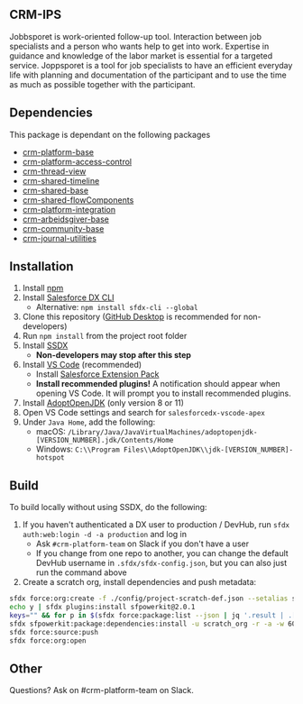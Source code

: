 ## CRM-IPS
Jobbsporet is work-oriented follow-up tool.
Interaction between job specialists and a person who wants help to get into work. Expertise in guidance and knowledge of the labor market is essential for a targeted service.
Joppsporet is a tool for job specialists to have an efficient everyday life with planning and documentation of the participant and to use the time as much as possible together with the participant.

## Dependencies

This package is dependant on the following packages

- [crm-platform-base](https://github.com/navikt/crm-platform-base)
- [crm-platform-access-control](https://github.com/navikt/crm-platform-access-control)
- [crm-thread-view](https://github.com/navikt/crm-thread-view)
- [crm-shared-timeline](https://github.com/navikt/crm-shared-timeline)
- [crm-shared-base](https://github.com/navikt/crm-shared-base)
- [crm-shared-flowComponents](https://github.com/navikt/crm-shared-flowComponents)
- [crm-platform-integration](https://github.com/navikt/crm-platform-integration)
- [crm-arbeidsgiver-base](https://github.com/navikt/crm-arbeidsgiver-base)
- [crm-community-base](https://github.com/navikt/crm-community-base)
- [crm-journal-utilities](https://github.com/navikt/crm-journal-utilities)

## Installation

1. Install [npm](https://nodejs.org/en/download/)
1. Install [Salesforce DX CLI](https://developer.salesforce.com/tools/sfdxcli)
    - Alternative: `npm install sfdx-cli --global`
1. Clone this repository ([GitHub Desktop](https://desktop.github.com) is recommended for non-developers)
1. Run `npm install` from the project root folder
1. Install [SSDX](https://github.com/navikt/ssdx)
    - **Non-developers may stop after this step**
1. Install [VS Code](https://code.visualstudio.com) (recommended)
    - Install [Salesforce Extension Pack](https://marketplace.visualstudio.com/items?itemName=salesforce.salesforcedx-vscode)
    - **Install recommended plugins!** A notification should appear when opening VS Code. It will prompt you to install recommended plugins.
1. Install [AdoptOpenJDK](https://adoptopenjdk.net) (only version 8 or 11)
1. Open VS Code settings and search for `salesforcedx-vscode-apex`
1. Under `Java Home`, add the following:
    - macOS: `/Library/Java/JavaVirtualMachines/adoptopenjdk-[VERSION_NUMBER].jdk/Contents/Home`
    - Windows: `C:\\Program Files\\AdoptOpenJDK\\jdk-[VERSION_NUMBER]-hotspot`

## Build

To build locally without using SSDX, do the following:

1. If you haven't authenticated a DX user to production / DevHub, run `sfdx auth:web:login -d -a production` and log in
    - Ask `#crm-platform-team` on Slack if you don't have a user
    - If you change from one repo to another, you can change the default DevHub username in `.sfdx/sfdx-config.json`, but you can also just run the command above
1. Create a scratch org, install dependencies and push metadata:

```bash
sfdx force:org:create -f ./config/project-scratch-def.json --setalias scratch_org --durationdays 1 --setdefaultusername
echo y | sfdx plugins:install sfpowerkit@2.0.1
keys="" && for p in $(sfdx force:package:list --json | jq '.result | .[].Name' -r); do keys+=$p":PACKAGE_KEY "; done
sfdx sfpowerkit:package:dependencies:install -u scratch_org -r -a -w 60 -k ${keys}
sfdx force:source:push
sfdx force:org:open
```

## Other

Questions? Ask on #crm-platform-team on Slack.
